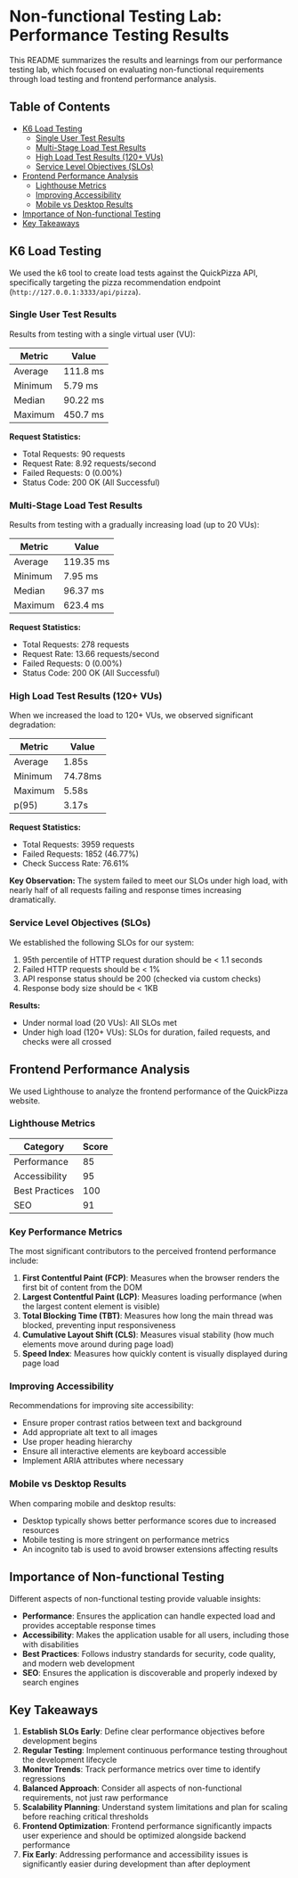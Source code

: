 # Non-functional Testing Lab: Performance Testing Results

This README summarizes the results and learnings from our performance testing lab, which focused on evaluating non-functional requirements through load testing and frontend performance analysis.

## Table of Contents
- [K6 Load Testing](#k6-load-testing)
  - [Single User Test Results](#single-user-test-results)
  - [Multi-Stage Load Test Results](#multi-stage-load-test-results)
  - [High Load Test Results (120+ VUs)](#high-load-test-results-120-vus)
  - [Service Level Objectives (SLOs)](#service-level-objectives-slos)
- [Frontend Performance Analysis](#frontend-performance-analysis)
  - [Lighthouse Metrics](#lighthouse-metrics)
  - [Improving Accessibility](#improving-accessibility)
  - [Mobile vs Desktop Results](#mobile-vs-desktop-results)
- [Importance of Non-functional Testing](#importance-of-non-functional-testing)
- [Key Takeaways](#key-takeaways)

## K6 Load Testing

We used the k6 tool to create load tests against the QuickPizza API, specifically targeting the pizza recommendation endpoint (`http://127.0.0.1:3333/api/pizza`).

### Single User Test Results

Results from testing with a single virtual user (VU):

| Metric           | Value     |
|-----------------|-----------|
| Average         | 111.8 ms  |
| Minimum         | 5.79 ms   |
| Median          | 90.22 ms  |
| Maximum         | 450.7 ms  |

**Request Statistics:**
- Total Requests: 90 requests
- Request Rate: 8.92 requests/second
- Failed Requests: 0 (0.00%)
- Status Code: 200 OK (All Successful)

### Multi-Stage Load Test Results

Results from testing with a gradually increasing load (up to 20 VUs):

| Metric           | Value     |
|-----------------|-----------|
| Average         | 119.35 ms |
| Minimum         | 7.95 ms   |
| Median          | 96.37 ms  |
| Maximum         | 623.4 ms  |

**Request Statistics:**
- Total Requests: 278 requests
- Request Rate: 13.66 requests/second
- Failed Requests: 0 (0.00%)
- Status Code: 200 OK (All Successful)

### High Load Test Results (120+ VUs)

When we increased the load to 120+ VUs, we observed significant degradation:

| Metric           | Value     |
|-----------------|-----------|
| Average         | 1.85s     |
| Minimum         | 74.78ms   |
| Maximum         | 5.58s     |
| p(95)           | 3.17s     |

**Request Statistics:**
- Total Requests: 3959 requests
- Failed Requests: 1852 (46.77%)
- Check Success Rate: 76.61%

**Key Observation:** The system failed to meet our SLOs under high load, with nearly half of all requests failing and response times increasing dramatically.

### Service Level Objectives (SLOs)

We established the following SLOs for our system:

1. 95th percentile of HTTP request duration should be < 1.1 seconds
2. Failed HTTP requests should be < 1%
3. API response status should be 200 (checked via custom checks)
4. Response body size should be < 1KB

**Results:**
- Under normal load (20 VUs): All SLOs met
- Under high load (120+ VUs): SLOs for duration, failed requests, and checks were all crossed

## Frontend Performance Analysis

We used Lighthouse to analyze the frontend performance of the QuickPizza website.

### Lighthouse Metrics

| Category       | Score |
|---------------|-------|
| Performance   | 85    |
| Accessibility | 95    |
| Best Practices| 100   |
| SEO           | 91    |

### Key Performance Metrics

The most significant contributors to the perceived frontend performance include:

1. **First Contentful Paint (FCP)**: Measures when the browser renders the first bit of content from the DOM
2. **Largest Contentful Paint (LCP)**: Measures loading performance (when the largest content element is visible)
3. **Total Blocking Time (TBT)**: Measures how long the main thread was blocked, preventing input responsiveness
4. **Cumulative Layout Shift (CLS)**: Measures visual stability (how much elements move around during page load)
5. **Speed Index**: Measures how quickly content is visually displayed during page load

### Improving Accessibility

Recommendations for improving site accessibility:
- Ensure proper contrast ratios between text and background
- Add appropriate alt text to all images
- Use proper heading hierarchy
- Ensure all interactive elements are keyboard accessible
- Implement ARIA attributes where necessary

### Mobile vs Desktop Results

When comparing mobile and desktop results:
- Desktop typically shows better performance scores due to increased resources
- Mobile testing is more stringent on performance metrics
- An incognito tab is used to avoid browser extensions affecting results

## Importance of Non-functional Testing

Different aspects of non-functional testing provide valuable insights:

- **Performance**: Ensures the application can handle expected load and provides acceptable response times
- **Accessibility**: Makes the application usable for all users, including those with disabilities
- **Best Practices**: Follows industry standards for security, code quality, and modern web development
- **SEO**: Ensures the application is discoverable and properly indexed by search engines

## Key Takeaways

1. **Establish SLOs Early**: Define clear performance objectives before development begins
2. **Regular Testing**: Implement continuous performance testing throughout the development lifecycle
3. **Monitor Trends**: Track performance metrics over time to identify regressions
4. **Balanced Approach**: Consider all aspects of non-functional requirements, not just raw performance
5. **Scalability Planning**: Understand system limitations and plan for scaling before reaching critical thresholds
6. **Frontend Optimization**: Frontend performance significantly impacts user experience and should be optimized alongside backend performance
7. **Fix Early**: Addressing performance and accessibility issues is significantly easier during development than after deployment

